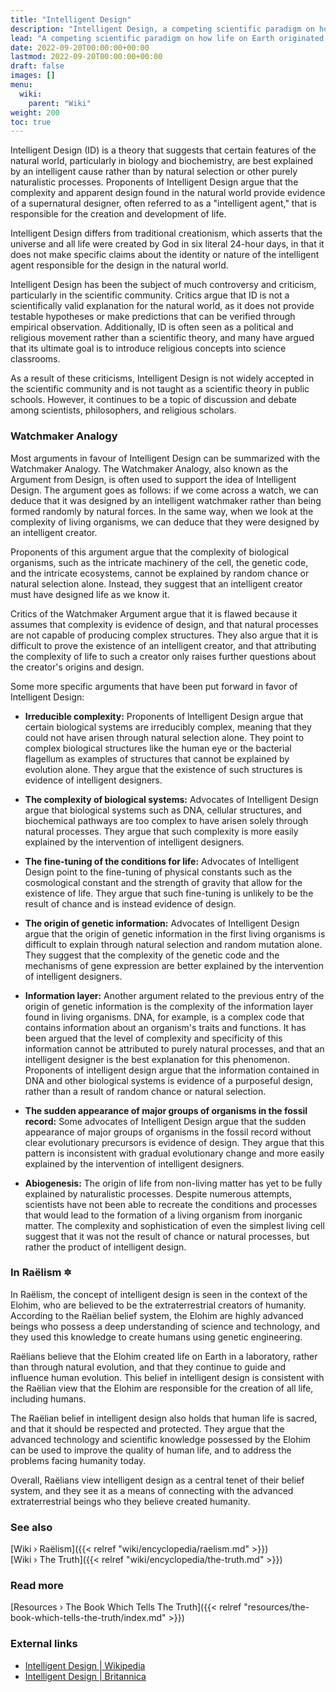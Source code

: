 ```yaml
---
title: "Intelligent Design"
description: "Intelligent Design, a competing scientific paradigm on how life on Earth originated. It would be the single most accurate representation of what happened if the Elohim did synthetically engineer life on Earth through the means of ex-nihilo genetic engineering."
lead: "A competing scientific paradigm on how life on Earth originated. It would be the single most accurate representation of what happened if the Elohim did synthetically engineer life on Earth through the means of ex-nihilo genetic engineering."
date: 2022-09-20T00:00:00+00:00
lastmod: 2022-09-20T00:00:00+00:00
draft: false
images: []
menu:
  wiki:
    parent: "Wiki"
weight: 200
toc: true
---
```


Intelligent Design (ID) is a theory that suggests that certain features of the natural world, particularly in biology and biochemistry, are best explained by an intelligent cause rather than by natural selection or other purely naturalistic processes. Proponents of Intelligent Design argue that the complexity and apparent design found in the natural world provide evidence of a supernatural designer, often referred to as a "intelligent agent," that is responsible for the creation and development of life.

Intelligent Design differs from traditional creationism, which asserts that the universe and all life were created by God in six literal 24-hour days, in that it does not make specific claims about the identity or nature of the intelligent agent responsible for the design in the natural world.

Intelligent Design has been the subject of much controversy and criticism, particularly in the scientific community. Critics argue that ID is not a scientifically valid explanation for the natural world, as it does not provide testable hypotheses or make predictions that can be verified through empirical observation. Additionally, ID is often seen as a political and religious movement rather than a scientific theory, and many have argued that its ultimate goal is to introduce religious concepts into science classrooms.

As a result of these criticisms, Intelligent Design is not widely accepted in the scientific community and is not taught as a scientific theory in public schools. However, it continues to be a topic of discussion and debate among scientists, philosophers, and religious scholars.

### Watchmaker Analogy

Most arguments in favour of Intelligent Design can be summarized with the Watchmaker Analogy. The Watchmaker Analogy, also known as the Argument from Design, is often used to support the idea of Intelligent Design. The argument goes as follows: if we come across a watch, we can deduce that it was designed by an intelligent watchmaker rather than being formed randomly by natural forces. In the same way, when we look at the complexity of living organisms, we can deduce that they were designed by an intelligent creator.

Proponents of this argument argue that the complexity of biological organisms, such as the intricate machinery of the cell, the genetic code, and the intricate ecosystems, cannot be explained by random chance or natural selection alone. Instead, they suggest that an intelligent creator must have designed life as we know it.

Critics of the Watchmaker Argument argue that it is flawed because it assumes that complexity is evidence of design, and that natural processes are not capable of producing complex structures. They also argue that it is difficult to prove the existence of an intelligent creator, and that attributing the complexity of life to such a creator only raises further questions about the creator's origins and design.

Some more specific arguments that have been put forward in favor of Intelligent Design:

- **Irreducible complexity:** Proponents of Intelligent Design argue that certain biological systems are irreducibly complex, meaning that they could not have arisen through natural selection alone. They point to complex biological structures like the human eye or the bacterial flagellum as examples of structures that cannot be explained by evolution alone. They argue that the existence of such structures is evidence of intelligent designers.

- **The complexity of biological systems:** Advocates of Intelligent Design argue that biological systems such as DNA, cellular structures, and biochemical pathways are too complex to have arisen solely through natural processes. They argue that such complexity is more easily explained by the intervention of intelligent designers.

- **The fine-tuning of the conditions for life:** Advocates of Intelligent Design point to the fine-tuning of physical constants such as the cosmological constant and the strength of gravity that allow for the existence of life. They argue that such fine-tuning is unlikely to be the result of chance and is instead evidence of design.

- **The origin of genetic information:** Advocates of Intelligent Design argue that the origin of genetic information in the first living organisms is difficult to explain through natural selection and random mutation alone. They suggest that the complexity of the genetic code and the mechanisms of gene expression are better explained by the intervention of intelligent designers.

- **Information layer:** Another argument related to the previous entry of the origin of genetic information is the complexity of the information layer found in living organisms. DNA, for example, is a complex code that contains information about an organism's traits and functions. It has been argued that the level of complexity and specificity of this information cannot be attributed to purely natural processes, and that an intelligent designer is the best explanation for this phenomenon. Proponents of intelligent design argue that the information contained in DNA and other biological systems is evidence of a purposeful design, rather than a result of random chance or natural selection.

- **The sudden appearance of major groups of organisms in the fossil record:** Some advocates of Intelligent Design argue that the sudden appearance of major groups of organisms in the fossil record without clear evolutionary precursors is evidence of design. They argue that this pattern is inconsistent with gradual evolutionary change and more easily explained by the intervention of intelligent designers.

- **Abiogenesis:** The origin of life from non-living matter has yet to be fully explained by naturalistic processes. Despite numerous attempts, scientists have not been able to recreate the conditions and processes that would lead to the formation of a living organism from inorganic matter. The complexity and sophistication of even the simplest living cell suggest that it was not the result of chance or natural processes, but rather the product of intelligent design.

### In Raëlism 🔯

In Raëlism, the concept of intelligent design is seen in the context of the Elohim, who are believed to be the extraterrestrial creators of humanity. According to the Raëlian belief system, the Elohim are highly advanced beings who possess a deep understanding of science and technology, and they used this knowledge to create humans using genetic engineering.

Raëlians believe that the Elohim created life on Earth in a laboratory, rather than through natural evolution, and that they continue to guide and influence human evolution. This belief in intelligent design is consistent with the Raëlian view that the Elohim are responsible for the creation of all life, including humans.

The Raëlian belief in intelligent design also holds that human life is sacred, and that it should be respected and protected. They argue that the advanced technology and scientific knowledge possessed by the Elohim can be used to improve the quality of human life, and to address the problems facing humanity today.

Overall, Raëlians view intelligent design as a central tenet of their belief system, and they see it as a means of connecting with the advanced extraterrestrial beings who they believe created humanity.

### See also

[Wiki › Raëlism]({{< relref "wiki/encyclopedia/raelism.md" >}})</br>
[Wiki › The Truth]({{< relref "wiki/encyclopedia/the-truth.md" >}})</br>

### Read more

[Resources › The Book Which Tells The Truth]({{< relref "resources/the-book-which-tells-the-truth/index.md" >}})</br>

### External links

- [Intelligent Design | Wikipedia](https://en.wikipedia.org/wiki/Intelligent_design)
- [Intelligent Design | Britannica](https://www.britannica.com/topic/intelligent-design)
